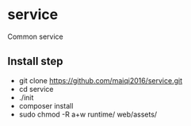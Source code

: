 # service
Common service

## Install step
* git clone https://github.com/maiqi2016/service.git
* cd service
* ./init
* composer install
* sudo chmod -R a+w runtime/ web/assets/